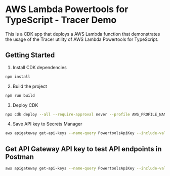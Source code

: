 # AWS Lambda Powertools for TypeScript - Tracer Demo

This is a CDK app that deploys a AWS Lambda function that demonstrates the usage of the Tracer utility of AWS Lambda Powertools for TypeScript.

## Getting Started

1. Install CDK dependencies

```bash
npm install
```

2. Build the project

```bash
npm run build
```

3. Deploy CDK

```bash
npx cdk deploy --all --require-approval never --profile AWS_PROFILE_NAME
```

4. Save API key to Secrets Manager

```bash
aws apigateway get-api-keys --name-query PowertoolsApiKey --include-values --profile AWS_PROFILE_NAME | xargs -I {} aws secretsmanager create-secret --name PowertoolsApiKeySecret --secret-string {} --profile AWS_PROFILE_NAME
```

## Get API Gateway API key to test API endpoints in Postman

```bash
aws apigateway get-api-keys --name-query PowertoolsApiKey --include-values --profile AWS_PROFILE_NAME
```
